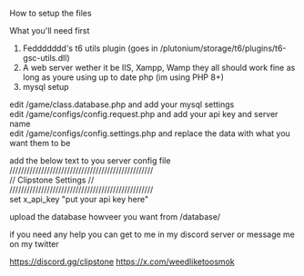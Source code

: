 How to setup the files

What you'll need first
1. Feddddddd's t6 utils plugin (goes in /plutonium/storage/t6/plugins/t6-gsc-utils.dll)
2. A web server wether it be IIS, Xampp, Wamp they all should work fine as long as youre using up to date php (im using PHP 8+)
3. mysql setup


edit /game/class.database.php and add your mysql settings<br>
edit /game/configs/config.request.php and add your api key and server name<br>
edit /game/configs/config.settings.php and replace the data with what you want them to be<br>

add the below text to you server config file
//////////////////////////////////////////////////<br>
//              Clipstone Settings              //<br>
//////////////////////////////////////////////////<br>
set x_api_key "put your api key here"<br>

upload the database howveer you want from /database/

if you need any help you can get to me in my discord server or message me on my twitter

https://discord.gg/clipstone
https://x.com/weedliketoosmok
